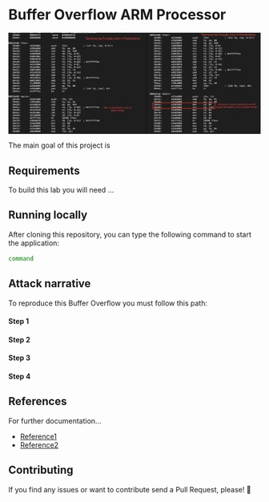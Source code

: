 # Buffer Overflow ARM Processor

<img src="Images/prints/anexo01.png" align="center"/>

The main goal of this project is 

## Requirements

To build this lab you will need ...

## Running locally

After cloning this repository, you can type the following command to start the application:

```sh
command
```

## Attack narrative

To reproduce this Buffer Overflow you must follow this path:

#### Step 1

#### Step 2

#### Step 3

#### Step 4

## References

For further documentation...

* [Reference1][Reference1] 
* [Reference2][Reference2] 

## Contributing

If you find any issues or want to contribute send a Pull Request, please! 🚀

[Reference1]: https://github.com/nandohdc/INF1823
[Reference2]: https://github.com/nandohdc/INF1823